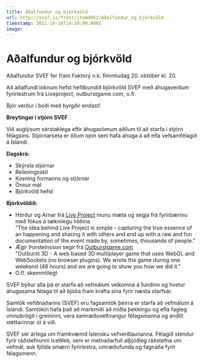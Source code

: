```yaml
---
title: Aðalfundur og bjórkvöld
url: http://svef.is/frett/item4062/Aðalfundur_og_bjórkvöld
timestamp: 2011-10-18T14:18:00.000Z
image: 
---
```


# Aðalfundur og bjórkvöld

Aðalfundur SVEF fer fram Faktorý n.k. fimmtudag 20\. október kl. 20.

Að aðalfundi loknum hefst hefðbundið bjórkvöld SVEF með áhugaverðum fyrirlestrum frá Liveproject, outburstgame.com, o.fl.

Bjór verður í boði með byrgðir endast!

**Breytingar í stjórn SVEF**

Við auglýsum sérstaklega eftir áhugasömum aðilum til að starfa í stjórn félagsins. Stjórnarseta er öllum opin sem hafa áhuga á að efla vefsamfélagið á Íslandi.

**Dagskrá:**

*   Skýrsla stjórnar
*   Reikningsskil
*   Kosning formanns og stjórnar
*   Önnur mál
*   Bjórkvöld hefst

**Bjórkvöldið:**

*   Hörður og Arnar frá [Live Project](http://liveproject.me/about/) munu mæta og segja frá fyrirbærinu með fókus á tæknilegu hliðina  
    "The idea behind Live Project is simple - capturing the true essence of an happening and sharing it with others and end up with a raw and fun documentation of the event made by, sometimes, thousands of people."
*   Ægir Þorsteinsson segir frá [Outburstgame.com](outburstgame.com)  
    "Outburst 3D - A web based 3D multiplayer game that uses WebGL and WebSockets (no browser plugins). We wrote the game during one weekend (48 hours) and we are going to show you how we did it."
*   O.fl. skemmtilegt

SVEF býður alla þá er starfa að vefmálum velkomna á fundinn og hvetur áhugasama félaga til að bjóða fram krafta sína fyrir næsta starfsár.

Samtök vefiðnaðarins (SVEF) eru fagsamtök þeirra er starfa að vefmálum á Íslandi. Samtökin hafa það að markmiði að miðla þekkingu og efla fagleg vinnubrögð í greininni, vera samræðuvettvangur félagsmanna og andlit stéttarinnar út á við.

SVEF sér árlega um framkvæmd Íslensku vefverðlaunanna. Félagið stendur fyrir ráðstefnunni IceWeb, sem er metnaðarfull alþjóðleg ráðstefna um vefmál, auk fjölda smærri fyrirlestra, umræðufunda og fagnaða fyrir félagsmenn.

